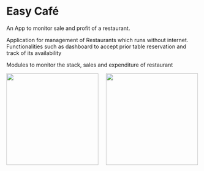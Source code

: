 # Easy Café
An App to monitor sale and profit of a restaurant.

Application for management of Restaurants which runs without internet. Functionalities such as dashboard to accept prior table reservation and track of its availability

Modules to monitor the stack, sales and expenditure of restaurant

<img src="https://github.com/ricku44/Restaurant-Management-App/blob/master/Screenshot_2021-12-04-03-08-49-163_com.sample.manager.jpg" width="240"/>&nbsp;&nbsp;&nbsp;&nbsp;&nbsp;<img src="https://github.com/ricku44/Restaurant-Management-App/blob/master/Screenshot_2021-12-04-03-08-54-657_com.sample.manager.jpg" width="240"/>
